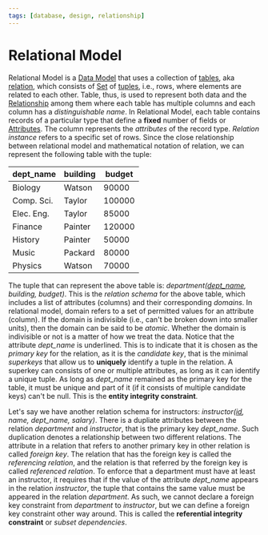 ```yaml
---
tags: [database, design, relationship]
---
```


# Relational Model

Relational Model is a [Data Model](202302101219.md) that uses a collection of
[tables](202304191954.md), aka [relation](202204282024.md), which consists of
[Set](202204281446.md) of [tuples](202204281552.md), i.e., rows, where elements
are related to each other. Table, thus, is used to represent both data and the
[Relationship](202304192107.md) among them where each table has multiple columns
and each column has a *distinguishable name*. In Relational Model, each table
contains records of a particular type that define a **fixed** number of fields
or [Attributes](202304200943.md). The column represents the *attributes* of the
record type. *Relation instance* refers to a specific set of rows. Since the
close relationship between relational model and mathematical notation of
relation, we can represent the following table with the tuple:

| dept_name  | building | budget |
| ---        | ---      | ---    |
| Biology    | Watson   | 90000  |
| Comp. Sci. | Taylor   | 100000 |
| Elec. Eng. | Taylor   | 85000  |
| Finance    | Painter  | 120000 |
| History    | Painter  | 50000  |
| Music      | Packard  | 80000  |
| Physics    | Watson   | 70000  |

The tuple that can represent the above table is: *department(<u>dept_name</u>,
building, budget)*. This is the *relation schema* for the above table, which
includes a list of attributes (columns) and their corresponding *domains*. In
relational model, domain refers to a set of permitted values for an attribute
(column). If the domain is indivisible (i.e., can't be broken down into smaller
units), then the domain can be said to be *atomic*. Whether the domain is
indivisible or not is a matter of how we treat the data. Notice that the
attribute *dept_name* is underlined. This is to indicate that it is chosen as
the *primary key* for the relation, as it is the *candidate key*, that is the
minimal *superkeys* that allow us to **uniquely** identify a tuple in the
relation. A superkey can consists of one or multiple attributes, as long as it
can identify a unique tuple. As long as *dept_name* remained as the primary key
for the table, it must be unique and part of it (if it consists of multiple
candidate keys) can't be null. This is the **entity integrity constraint**.

Let's say we have another relation schema for instructors:
*instructor(<u>id</u>, name, dept_name, salary)*. There is a dupliate attributes
between the relation *department* and *instructor*, that is the primary key
*dept_name*. Such duplication denotes a relationship between two different
relations. The attribute in a relation that refers to another primary key in
other relation is called *foreign key*. The relation that has the foreign key is
called the *referencing relation*, and the relation is that referred by the
foreign key is called *referenced relation*. To enforce that a department must
have at least an instructor, it requires that if the value of the attribute
*dept_name* appears in the relation *instructor*, the tuple that contains the
same value must be appeared in the relation *department*. As such, we cannot
declare a foreign key constraint from *department* to *instructor*, but we can
define a foreign key constraint other way around. This is called the
**referential integrity constraint** or *subset dependencies*.
